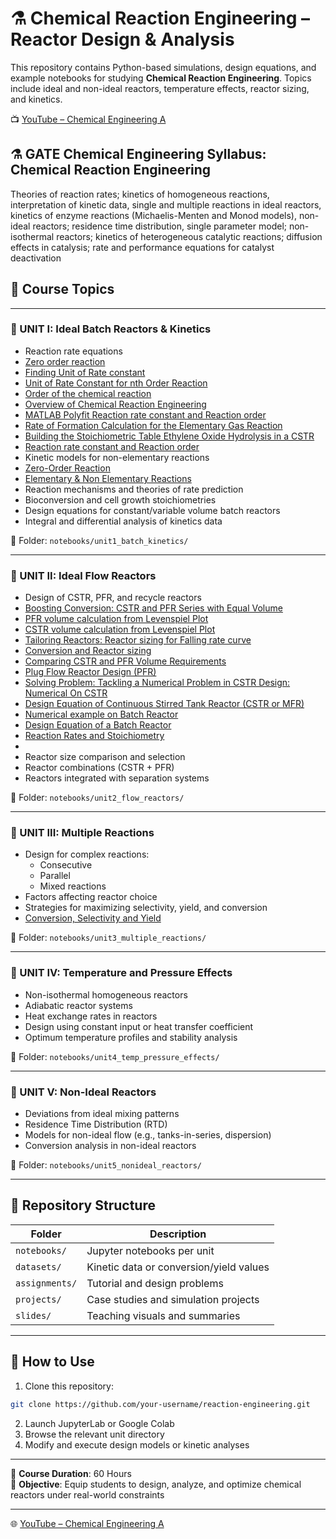 # ⚗️ Chemical Reaction Engineering – Reactor Design & Analysis

This repository contains Python-based simulations, design equations, and example notebooks for studying **Chemical Reaction Engineering**. Topics include ideal and non-ideal reactors, temperature effects, reactor sizing, and kinetics.

 
📺 [YouTube – Chemical Engineering A](https://www.youtube.com/@chemicalengineeringA)


## ⚗️ GATE Chemical Engineering Syllabus:  Chemical Reaction Engineering

Theories of reaction rates; kinetics of homogeneous reactions, interpretation of kinetic data, single 
and multiple reactions in ideal reactors, kinetics of enzyme reactions (Michaelis-Menten and Monod 
models), non-ideal reactors; residence time distribution, single parameter model; non-isothermal 
reactors; kinetics of heterogeneous catalytic reactions; diffusion effects in catalysis; rate and 
performance equations for catalyst deactivation

## 📘 Course Topics

---

### 🔹 UNIT I: Ideal Batch Reactors & Kinetics

- Reaction rate equations
- [Zero order reaction](https://youtu.be/_qeBY9Y3zww)
- [Finding Unit of Rate constant](https://youtube.com/shorts/0behdiNOLI0)
- [Unit of Rate Constant for nth Order Reaction](https://youtube.com/shorts/Oqga4v9Tnl8)
- [Order of the chemical reaction](https://youtube.com/shorts/BcNccy_Vn3U)
- [Overview of Chemical Reaction Engineering](https://youtu.be/YeMFX1dgfA0)
- [MATLAB Polyfit  Reaction rate constant and Reaction order](https://youtu.be/nLXmLI-d44I)
- [Rate of Formation Calculation for the Elementary Gas Reaction](https://youtu.be/Zvm9OfRdp0Y)
- [Building the Stoichiometric Table Ethylene Oxide Hydrolysis in a CSTR](https://youtu.be/s3W9um238Ao)
- [Reaction rate constant and Reaction order](https://youtu.be/xCrQ7EFHUZg)
- Kinetic models for non-elementary reactions
- [Zero-Order Reaction](https://youtu.be/gWmuFZBTw4M)
- [Elementary & Non Elementary Reactions](https://youtu.be/hKXFcwXc42E)
- Reaction mechanisms and theories of rate prediction
- Bioconversion and cell growth stoichiometries
- Design equations for constant/variable volume batch reactors
- Integral and differential analysis of kinetics data

📁 Folder: `notebooks/unit1_batch_kinetics/`

---

### 🔹 UNIT II: Ideal Flow Reactors

- Design of CSTR, PFR, and recycle reactors
- [Boosting Conversion: CSTR and PFR Series with Equal Volume](https://youtu.be/2uD-0qPX980)
- [PFR volume calculation from Levenspiel Plot](https://youtu.be/XZRa-2zjnkQ)
- [CSTR volume calculation from Levenspiel Plot](https://youtu.be/n3FMdA1r5UM)
- [Tailoring Reactors: Reactor sizing for Falling rate curve](https://youtu.be/rYsjhp2PjNI)
- [Conversion and Reactor sizing](https://youtu.be/j-5SDjVTTqE)
- [Comparing CSTR and PFR Volume Requirements](https://youtu.be/OEhPJnd1IAU)
- [Plug Flow Reactor Design (PFR)](https://youtu.be/3VHNBeiYwQ4)
- [Solving  Problem: Tackling a Numerical Problem in CSTR Design: Numerical On CSTR](https://youtu.be/DsxKD8HeDF8)
- [Design Equation of Continuous Stirred Tank Reactor (CSTR or MFR)](https://youtu.be/7k324xnTwF8)
- [Numerical example  on Batch Reactor](https://youtu.be/gbBeWXN_NzY)
- [Design Equation of a Batch Reactor](https://youtu.be/SQovGpGV09w)
- [Reaction Rates and Stoichiometry](https://youtu.be/x8I3roSfurI)
- 
- Reactor size comparison and selection
- Reactor combinations (CSTR + PFR)
- Reactors integrated with separation systems

📁 Folder: `notebooks/unit2_flow_reactors/`

---

### 🔹 UNIT III: Multiple Reactions

- Design for complex reactions:
  - Consecutive
  - Parallel
  - Mixed reactions
- Factors affecting reactor choice
- Strategies for maximizing selectivity, yield, and conversion
- [Conversion, Selectivity and Yield](https://youtu.be/r1gI5-UhrY0)

📁 Folder: `notebooks/unit3_multiple_reactions/`

---

### 🔹 UNIT IV: Temperature and Pressure Effects

- Non-isothermal homogeneous reactors
- Adiabatic reactor systems
- Heat exchange rates in reactors
- Design using constant input or heat transfer coefficient
- Optimum temperature profiles and stability analysis

📁 Folder: `notebooks/unit4_temp_pressure_effects/`

---

### 🔹 UNIT V: Non-Ideal Reactors

- Deviations from ideal mixing patterns
- Residence Time Distribution (RTD)
- Models for non-ideal flow (e.g., tanks-in-series, dispersion)
- Conversion analysis in non-ideal reactors

📁 Folder: `notebooks/unit5_nonideal_reactors/`

---

## 📁 Repository Structure

| Folder                          | Description                                  |
|---------------------------------|----------------------------------------------|
| `notebooks/`                    | Jupyter notebooks per unit                   |
| `datasets/`                     | Kinetic data or conversion/yield values      |
| `assignments/`                  | Tutorial and design problems                 |
| `projects/`                     | Case studies and simulation projects         |
| `slides/`                       | Teaching visuals and summaries               |

---

## 🚀 How to Use

1. Clone this repository:
```bash
git clone https://github.com/your-username/reaction-engineering.git
```

2. Launch JupyterLab or Google Colab
3. Browse the relevant unit directory
4. Modify and execute design models or kinetic analyses

---

📌 **Course Duration**: 60 Hours  
🎯 **Objective**: Equip students to design, analyze, and optimize chemical reactors under real-world constraints

---


🌐 [YouTube – Chemical Engineering A](https://www.youtube.com/@chemicalengineeringA)
